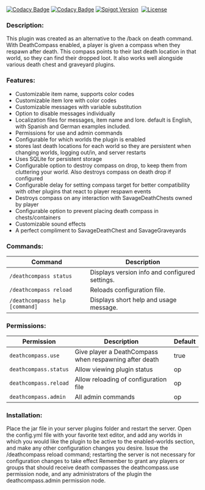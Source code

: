 [![Codacy Badge](https://app.codacy.com/project/badge/Grade/203cd1e762604fdbaecff754b8e48570)](https://app.codacy.com/gh/winterhavenmc/SavageDeathCompass/dashboard?utm_source=gh&utm_medium=referral&utm_content=&utm_campaign=Badge_grade)
[![Codacy Badge](https://app.codacy.com/project/badge/Coverage/203cd1e762604fdbaecff754b8e48570)](https://app.codacy.com/gh/winterhavenmc/SavageDeathCompass/dashboard?utm_source=gh&utm_medium=referral&utm_content=&utm_campaign=Badge_coverage)
[![Spigot Version](https://badgen.net/static/spigot-api/1.21.8?color=yellow)](https://spigotmc.org)
&nbsp;[![License](https://badgen.net/static/license/GPLv3)](https://www.gnu.org/licenses/gpl-3.0)

### Description:

This plugin was created as an alternative to the /back on death command. With DeathCompass enabled, a player is given a compass when they respawn after death. This compass points to their last death location in that world, so they can find their dropped loot. It also works well alongside various death chest and graveyard plugins.

### Features:

* Customizable item name, supports color codes
* Customizable item lore with color codes
* Customizable messages with variable substitution
* Option to disable messages individually
* Localization files for messages, item name and lore. default is English, with Spanish and German examples included.
* Permissions for use and admin commands
* Configurable for which worlds the plugin is enabled
* stores last death locations for each world so they are persistent when changing worlds, logging out/in, and server restarts
* Uses SQLite for persistent storage
* Configurable option to destroy compass on drop, to keep them from cluttering your world. Also destroys compass on death drop if configured
* Configurable delay for setting compass target for better compatibility with other plugins that react to player respawn events
* Destroys compass on any interaction with SavageDeathChests owned by player
* Configurable option to prevent placing death compass in chests/containers
* Customizable sound effects
* A perfect compliment to SavageDeathChest and SavageGraveyards

### Commands:

| Command                        | Description                                    |
|--------------------------------|------------------------------------------------|
| `/deathcompass status`         | Displays version info and configured settings. |
| `/deathcompass reload`         | Reloads configuration file.                    |
| `/deathcompass help [command]` | Displays short help and usage message.         |

### Permissions:

| Permission            | Description                                            | Default |
|-----------------------|--------------------------------------------------------|---------|
| `deathcompass.use`    | Give player a DeathCompass when respawning after death | true    |
| `deathcompass.status` | Allow viewing plugin status                            | op      |
| `deathcompass.reload` | Allow reloading of configuration file	                 | op      |
| `deathcompass.admin`  | All admin commands                                     | op      |

### Installation:

Place the jar file in your server plugins folder and restart the server.
Open the config.yml file with your favorite text editor, and add any worlds in which you would like the plugin to be active to the enabled-worlds section, and make any other configuration changes you desire.
Issue the /deathcompass reload command; restarting the server is not necessary for configuration changes to take effect
Remember to grant any players or groups that should receive death compasses the deathcompass.use permission node, and any administrators of the plugin the deathcompass.admin permission node.
